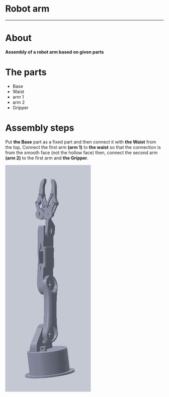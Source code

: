 # Robot arm 

-----
# About

**Assembly of a robot arm based on given parts** 

# The parts  
* Base
* Waist 
* arm 1
* arm 2
* Gripper

# Assembly steps

Put **the Base** part as a fixed part and then connect it with **the Waist** from the top, Connect the first arm **(arm 1)** to **the waist** so that the connection is from the smooth face (not the hollow face) then, connect the second arm **(arm 2)** to the first arm and **the Gripper**.

![render](https://github.com/yo-alsaggaf/Robot-arm/blob/main/photo/the%20arm.JPG)
